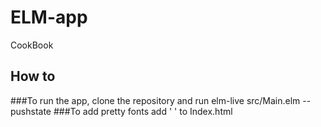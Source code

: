 # ELM-app
CookBook

## How to
###To run the app, clone the repository and run elm-live src/Main.elm --pushstate
###To add pretty fonts add ' <link rel="stylesheet" type="text/css" href="Home.css"> ' to Index.html
